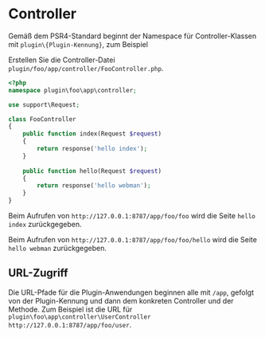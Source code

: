 # Controller

Gemäß dem PSR4-Standard beginnt der Namespace für Controller-Klassen mit `plugin\{Plugin-Kennung}`, zum Beispiel

Erstellen Sie die Controller-Datei `plugin/foo/app/controller/FooController.php`.

```php
<?php
namespace plugin\foo\app\controller;

use support\Request;

class FooController
{
    public function index(Request $request)
    {
        return response('hello index');
    }
    
    public function hello(Request $request)
    {
        return response('hello webman');
    }
}
```

Beim Aufrufen von `http://127.0.0.1:8787/app/foo/foo` wird die Seite `hello index` zurückgegeben.

Beim Aufrufen von `http://127.0.0.1:8787/app/foo/foo/hello` wird die Seite `hello webman` zurückgegeben.

## URL-Zugriff
Die URL-Pfade für die Plugin-Anwendungen beginnen alle mit `/app`, gefolgt von der Plugin-Kennung und dann dem konkreten Controller und der Methode.
Zum Beispiel ist die URL für `plugin\foo\app\controller\UserController` `http://127.0.0.1:8787/app/foo/user`.
